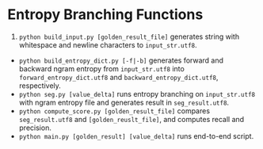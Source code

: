# Entropy Branching Functions
1. `python build_input.py [golden_result_file]` generates string with whitespace and newline characters to `input_str.utf8`. 
- `python build_entropy_dict.py [-f|-b]` generates forward and backward ngram entropy from `input_str.utf8` into `forward_entropy_dict.utf8` and `backward_entropy_dict.utf8`, respectively.
- `python seg.py [value_delta]` runs entropy branching on `input_str.utf8` with ngram entropy file and generates result in `seg_result.utf8`.
- `python compute_score.py [golden_result_file]` compares `seg_result.utf8` and `[golden_reuslt_file]`, and computes recall and precision.
- `python main.py [golden_result] [value_delta]` runs end-to-end script.
